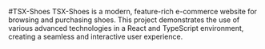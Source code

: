 #TSX-Shoes
TSX-Shoes is a modern, feature-rich e-commerce website for browsing and purchasing shoes. This project demonstrates the use of various advanced technologies in a React and TypeScript environment, creating a seamless and interactive user experience.
